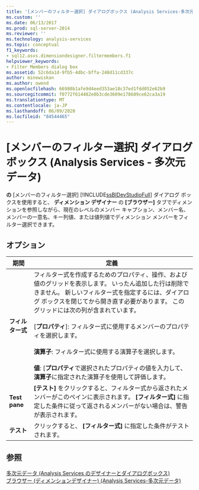 ```yaml
---
title: '[メンバーのフィルター選択] ダイアログボックス (Analysis Services-多次元データ) |Microsoft Docs'
ms.custom: ''
ms.date: 06/13/2017
ms.prod: sql-server-2014
ms.reviewer: ''
ms.technology: analysis-services
ms.topic: conceptual
f1_keywords:
- sql12.asvs.dimensiondesigner.filtermembers.f1
helpviewer_keywords:
- Filter Members dialog box
ms.assetid: 52c6da1d-9fb5-4dbc-bffa-248d11cd337c
author: minewiskan
ms.author: owend
ms.openlocfilehash: 66980b1afe9d4eed353ae18c37ed1fdd052e62b9
ms.sourcegitcommit: f0772f614482e0b3cde3609e178689ce62ca3a19
ms.translationtype: MT
ms.contentlocale: ja-JP
ms.lasthandoff: 06/09/2020
ms.locfileid: "84544465"
---
```

# <a name="filter-members-dialog-box-analysis-services---multidimensional-data"></a>[メンバーのフィルター選択] ダイアログ ボックス (Analysis Services - 多次元データ)
  **の** [メンバーのフィルター選択] [!INCLUDE[ssBIDevStudioFull](../includes/ssbidevstudiofull-md.md)] ダイアログ ボックスを使用すると、 **ディメンション デザイナー** の **[ブラウザー]** タブでディメンションを参照しながら、現在のレベルのメンバー キャプション、メンバー名、メンバーの一意名、キー列値、または値列値でディメンション メンバーをフィルター選択できます。  
  
## <a name="options"></a>オプション  
  
|期間|定義|  
|----------|----------------|  
|**フィルター式**|フィルター式を作成するためのプロパティ、操作、および値のグリッドを表示します。 いったん追加した行は削除できません。 新しいフィルター式を指定するには、ダイアログ ボックスを閉じてから開き直す必要があります。 このグリッドには次の列が含まれています。<br /><br /> [**プロパティ**]: フィルター式に使用するメンバーのプロパティを選択します。<br /><br /> **演算子**: フィルター式に使用する演算子を選択します。<br /><br /> **値**: [**プロパティ**で選択されたプロパティの値を入力して、**演算子**に指定された演算子を使用して評価します。|  
|**Test pane**|**[テスト]** をクリックすると、フィルター式から返されたメンバーがこのペインに表示されます。 **[フィルター式]** に指定した条件に従って返されるメンバーがない場合は、警告が表示されます。|  
|**テスト**|クリックすると、 **[フィルター式]** に指定した条件がテストされます。|  
  
## <a name="see-also"></a>参照  
 [多次元データ &#40;Analysis Services のデザイナーとダイアログボックス&#41;](analysis-services-designers-and-dialog-boxes-multidimensional-data.md)   
 [ブラウザー &#40;ディメンションデザイナー&#41; &#40;Analysis Services-多次元データ&#41;](browser-dimension-designer-analysis-services-multidimensional-data.md)  
  
  
